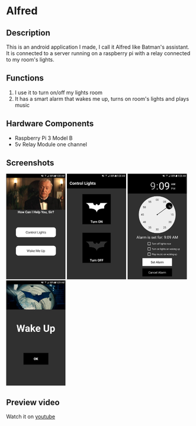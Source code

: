 # Alfred

## Description
This is an android application I made, I call it Alfred like Batman's assistant.
It is connected to a server running on a raspberry pi with a relay connected to my room's lights.

## Functions
1. I use it to turn on/off my lights room
2. It has a smart alarm that wakes me up, turns on room's lights and plays music

## Hardware Components
* Raspberry Pi 3 Model B
* 5v Relay Module one channel

## Screenshots
<img src="https://github.com/AmrMohamed-95/Alfred/blob/master/screenshots/main.png" alt="Main screen of the application" width="160" />
<img src="https://github.com/AmrMohamed-95/Alfred/blob/master/screenshots/control_lights.png" alt="control lights panel" width="160" />
<img src="https://github.com/AmrMohamed-95/Alfred/blob/master/screenshots/alarm.png" alt="alarm panel" width="160" />
<img src="https://github.com/AmrMohamed-95/Alfred/blob/master/screenshots/alarm_ringing.png" alt="alarm ringing screen" width="160" />


## Preview video
Watch it on [youtube](https://youtu.be/4rOk5MrxgGo)

